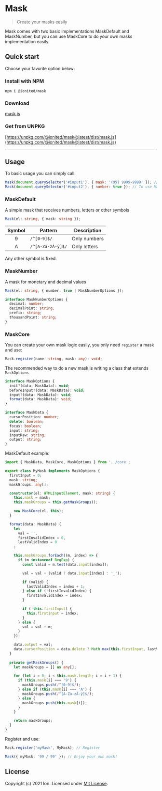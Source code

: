 # Mask

> Create your masks easily

Mask comes with two basic implementations MaskDefault and MaskNumber, but you can use MaskCore to do your own masks implementation easily.

## Quick start

Choose your favorite option below:

### Install with NPM

```
npm i @ionited/mask
```

### Download

[mask.js](dist/mask.js)

### Get from UNPKG

[https://unpkg.com/@ionited/mask@latest/dist/mask.js](https://unpkg.com/@ionited/mask@latest/dist/mask.js)

---

## Usage

To basic usage you can simply call:

```js
Mask(document.querySelector('#input1'), { mask: '(99) 9999-9999' }); // To use MaskDefault
Mask(document.querySelector('#input2'), { number: true }); // To use MaskNumber
```

### MaskDefault

A simple mask that receives numbers, letters or other symbols

```ts
Mask(el: string, { mask: string });
```

| Symbol   | Pattern          | Description
|:--------:|------------------|-------------
| 9        | `/^[0-9]$/`      | Only numbers
| A        | `/^[A-Za-zÀ-ÿ]$/`| Only letters

Any other symbol is fixed.

### MaskNumber

A mask for monetary and decimal values

```ts
Mask(el: string, { number: true | MaskNumberOptions });

interface MaskNumberOptions {
  decimal: number;
  decimalPoint: string;
  prefix: string;
  thousandPoint: string;
}
```

### MaskCore

You can create your own mask logic easily, you only need `register` a mask and use:

```ts
Mask.register(name: string, mask: any): void;
```

The recommended way to do a new mask is writing a class that extends `MaskOptions`

```ts
interface MaskOptions {
  init?(data: MaskData): void;
  beforeInput?(data: MaskData): void;
  input?(data: MaskData): void;
  format(data: MaskData): void;
}

interface MaskData {
  cursorPosition: number;
  delete: boolean;
  focus: boolean;
  input: string;
  inputRaw: string;
  output: string;
}
```

MaskDefault example:

```ts
import { MaskData, MaskCore, MaskOptions } from '../core';

export class MyMask implements MaskOptions {
  firstInput = 0;
  mask: string;
  maskGroups: any[];

  constructor(el: HTMLInputElement, mask: string) {
    this.mask = mask;
    this.maskGroups = this.getMaskGroups();

    new MaskCore(el, this);
  }

  format(data: MaskData) {
    let 
      val = '',
      firstInvalidIndex = 0,
      lastValidIndex = 0
    ;

    this.maskGroups.forEach((m, index) => {
      if (m instanceof RegExp) {
        const valid = m.test(data.input[index]);

        val = val + (valid ? data.input[index] : '_');

        if (valid) {
          lastValidIndex = index + 1;
        } else if (!firstInvalidIndex) {
          firstInvalidIndex = index;
        }

        if (!this.firstInput) {
          this.firstInput = index; 
        }
      } else {
        val = val + m;
      }
    });

    data.output = val;
    data.cursorPosition = data.delete ? Math.max(this.firstInput, lastValidIndex) : Math.max(firstInvalidIndex, lastValidIndex);
  }
  
  private getMaskGroups() {
    let maskGroups = [] as any[];

    for (let i = 0; i < this.mask.length; i = i + 1) {
      if (this.mask[i] === '9') {
        maskGroups.push(/^[0-9]$/);
      } else if (this.mask[i] === 'A') {
        maskGroups.push(/^[A-Za-zÀ-ÿ]$/);
      } else {
        maskGroups.push(this.mask[i]);
      }
    }

    return maskGroups;
  }
}
```

Register and use:

```ts
Mask.register('myMask', MyMask); // Register

Mask({ myMask: '99 / 99' }); // Enjoy your own mask!
```

## License

Copyright (c) 2021 Ion. Licensed under [Mit License](LICENSE).
